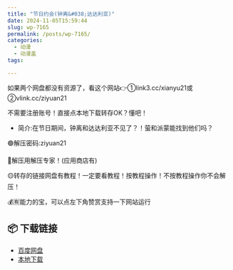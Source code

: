 ```yaml
---
title: "节日约会(钟离&#038;达达利亚)"
date: 2024-11-05T15:59:44
slug: wp-7165
permalink: /posts/wp-7165/
categories:
  - 动漫
  - 动漫盖
tags:

---
```


如果两个网盘都没有资源了，看这个网站👉①link3.cc/xianyu21或②vlink.cc/ziyuan21

不需要注册账号！直接点本地下载转存OK？懂吧！

*   简介:在节日期间，钟离和达达利亚不见了？！萤和派蒙能找到他们吗？

🟢解压密码:ziyuan21

🔵解压用解压专家！(应用商店有)

🟡转存的链接网盘有教程！一定要看教程！按教程操作！不按教程操作你不会解压！

💰🈶能力的宝，可以点左下角赞赏支持一下网站运行

## 📦 下载链接
- [百度网盘](https://blziyuan21.com/pay-download/7165?key=f9326f8b26&down_id=0)
- [本地下载](https://blziyuan21.com/pay-download/7165?key=f9326f8b26&down_id=1)

